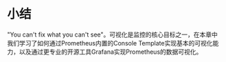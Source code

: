 # 小结

"You can't fix what you can't see"。可视化是监控的核心目标之一，在本章中我们学习了如何通过Prometheus内置的Console Template实现基本的可视化能力，以及通过更专业的开源工具Grafana实现Prometheus的数据可视化。

